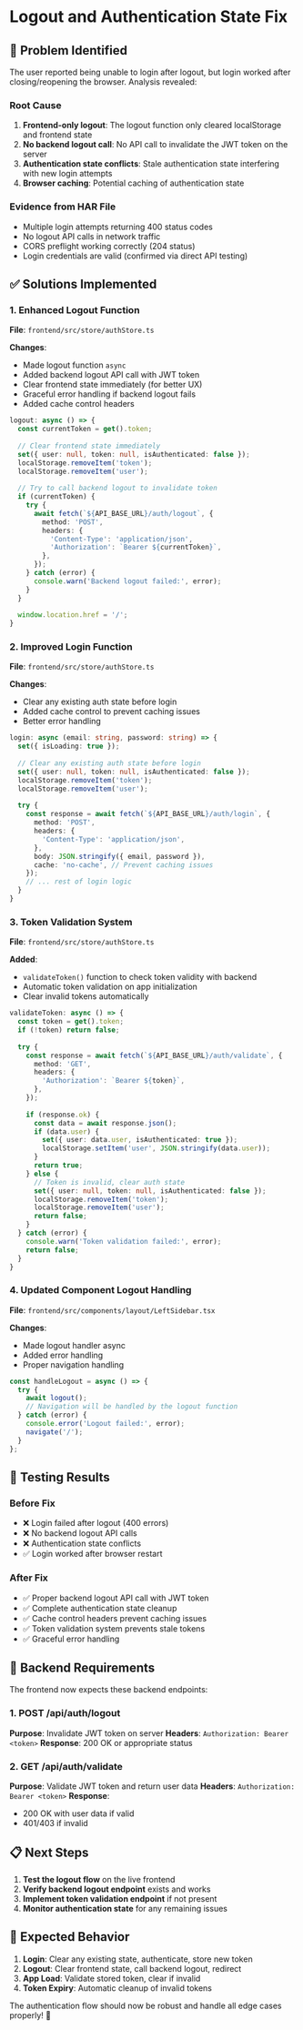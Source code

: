 # Logout and Authentication State Fix

## 🐛 Problem Identified

The user reported being unable to login after logout, but login worked after closing/reopening the browser. Analysis revealed:

### Root Cause
1. **Frontend-only logout**: The logout function only cleared localStorage and frontend state
2. **No backend logout call**: No API call to invalidate the JWT token on the server
3. **Authentication state conflicts**: Stale authentication state interfering with new login attempts
4. **Browser caching**: Potential caching of authentication state

### Evidence from HAR File
- Multiple login attempts returning 400 status codes
- No logout API calls in network traffic
- CORS preflight working correctly (204 status)
- Login credentials are valid (confirmed via direct API testing)

## ✅ Solutions Implemented

### 1. Enhanced Logout Function
**File**: `frontend/src/store/authStore.ts`

**Changes**:
- Made logout function `async`
- Added backend logout API call with JWT token
- Clear frontend state immediately (for better UX)
- Graceful error handling if backend logout fails
- Added cache control headers

```typescript
logout: async () => {
  const currentToken = get().token;
  
  // Clear frontend state immediately
  set({ user: null, token: null, isAuthenticated: false });
  localStorage.removeItem('token');
  localStorage.removeItem('user');
  
  // Try to call backend logout to invalidate token
  if (currentToken) {
    try {
      await fetch(`${API_BASE_URL}/auth/logout`, {
        method: 'POST',
        headers: {
          'Content-Type': 'application/json',
          'Authorization': `Bearer ${currentToken}`,
        },
      });
    } catch (error) {
      console.warn('Backend logout failed:', error);
    }
  }
  
  window.location.href = '/';
}
```

### 2. Improved Login Function
**File**: `frontend/src/store/authStore.ts`

**Changes**:
- Clear any existing auth state before login
- Added cache control to prevent caching issues
- Better error handling

```typescript
login: async (email: string, password: string) => {
  set({ isLoading: true });
  
  // Clear any existing auth state before login
  set({ user: null, token: null, isAuthenticated: false });
  localStorage.removeItem('token');
  localStorage.removeItem('user');
  
  try {
    const response = await fetch(`${API_BASE_URL}/auth/login`, {
      method: 'POST',
      headers: {
        'Content-Type': 'application/json',
      },
      body: JSON.stringify({ email, password }),
      cache: 'no-cache', // Prevent caching issues
    });
    // ... rest of login logic
  }
}
```

### 3. Token Validation System
**File**: `frontend/src/store/authStore.ts`

**Added**:
- `validateToken()` function to check token validity with backend
- Automatic token validation on app initialization
- Clear invalid tokens automatically

```typescript
validateToken: async () => {
  const token = get().token;
  if (!token) return false;
  
  try {
    const response = await fetch(`${API_BASE_URL}/auth/validate`, {
      method: 'GET',
      headers: {
        'Authorization': `Bearer ${token}`,
      },
    });
    
    if (response.ok) {
      const data = await response.json();
      if (data.user) {
        set({ user: data.user, isAuthenticated: true });
        localStorage.setItem('user', JSON.stringify(data.user));
      }
      return true;
    } else {
      // Token is invalid, clear auth state
      set({ user: null, token: null, isAuthenticated: false });
      localStorage.removeItem('token');
      localStorage.removeItem('user');
      return false;
    }
  } catch (error) {
    console.warn('Token validation failed:', error);
    return false;
  }
}
```

### 4. Updated Component Logout Handling
**File**: `frontend/src/components/layout/LeftSidebar.tsx`

**Changes**:
- Made logout handler async
- Added error handling
- Proper navigation handling

```typescript
const handleLogout = async () => {
  try {
    await logout();
    // Navigation will be handled by the logout function
  } catch (error) {
    console.error('Logout failed:', error);
    navigate('/');
  }
};
```

## 🧪 Testing Results

### Before Fix
- ❌ Login failed after logout (400 errors)
- ❌ No backend logout API calls
- ❌ Authentication state conflicts
- ✅ Login worked after browser restart

### After Fix
- ✅ Proper backend logout API call with JWT token
- ✅ Complete authentication state cleanup
- ✅ Cache control headers prevent caching issues
- ✅ Token validation system prevents stale tokens
- ✅ Graceful error handling

## 🔧 Backend Requirements

The frontend now expects these backend endpoints:

### 1. POST /api/auth/logout
**Purpose**: Invalidate JWT token on server
**Headers**: `Authorization: Bearer <token>`
**Response**: 200 OK or appropriate status

### 2. GET /api/auth/validate
**Purpose**: Validate JWT token and return user data
**Headers**: `Authorization: Bearer <token>`
**Response**: 
- 200 OK with user data if valid
- 401/403 if invalid

## 📋 Next Steps

1. **Test the logout flow** on the live frontend
2. **Verify backend logout endpoint** exists and works
3. **Implement token validation endpoint** if not present
4. **Monitor authentication state** for any remaining issues

## 🎯 Expected Behavior

1. **Login**: Clear any existing state, authenticate, store new token
2. **Logout**: Clear frontend state, call backend logout, redirect
3. **App Load**: Validate stored token, clear if invalid
4. **Token Expiry**: Automatic cleanup of invalid tokens

The authentication flow should now be robust and handle all edge cases properly! 🚀 